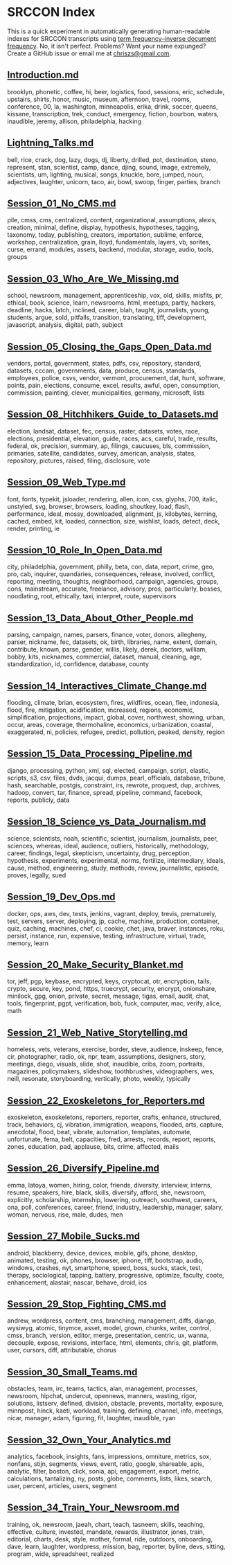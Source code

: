SRCCON Index
============

This is a quick experiment in automatically generating human-readable indexes for SRCCON transcripts using [term frequency–inverse document frequency](http://en.wikipedia.org/wiki/Tf%E2%80%93idf). No, it isn't perfect. Problems? Want your name expunged? Create a GitHub issue or email me at chriszs@gmail.com.



 ## [Introduction.md](https://github.com/OpenNews/srccon-data/blob/master/2014/transcripts/Introduction.md)

brooklyn, phonetic, coffee, hi, beer, logistics, food, sessions, eric, schedule, upstairs, shirts, honor, music, museum, afternoon, travel, rooms, conference, 00, la, washington, minneapolis, erika, drink, soccer, queens, kissane, transcription, trek, conduct, emergency, fiction, bourbon, waters, inaudible, jeremy, allison, philadelphia, hacking

 ## [Lightning_Talks.md](https://github.com/OpenNews/srccon-data/blob/master/2014/transcripts/Lightning_Talks.md)

bell, rice, crack, dog, lazy, dogs, dj, liberty, drilled, pot, destination, steno, represent, stan, scientist, camp, dance, djing, sound, image, extremely, scientists, um, lighting, musical, songs, knuckle, bore, jumped, noun, adjectives, laughter, unicorn, taco, air, bowl, swoop, finger, parties, branch

 ## [Session_01_No_CMS.md](https://github.com/OpenNews/srccon-data/blob/master/2014/transcripts/Session_01_No_CMS.md)

pile, cmss, cms, centralized, content, organizational, assumptions, alexis, creation, minimal, define, display, hypothesis, hypotheses, tagging, taxonomy, today, publishing, creators, importation, sublime, enforce, workshop, centralization, grain, lloyd, fundamentals, layers, vb, sorites, curse, errand, modules, assets, backend, modular, storage, audio, tools, groups

 ## [Session_03_Who_Are_We_Missing.md](https://github.com/OpenNews/srccon-data/blob/master/2014/transcripts/Session_03_Who_Are_We_Missing.md)

school, newsroom, management, apprenticeship, vox, old, skills, misfits, pr, ethical, book, science, learn, newsrooms, html, meetups, partly, hackers, deadline, hacks, latch, inclined, career, blah, taught, journalists, young, students, argue, sold, pitfalls, transition, translating, tiff, development, javascript, analysis, digital, path, subject

 ## [Session_05_Closing_the_Gaps_Open_Data.md](https://github.com/OpenNews/srccon-data/blob/master/2014/transcripts/Session_05_Closing_the_Gaps_Open_Data.md)

vendors, portal, government, states, pdfs, csv, repository, standard, datasets, cccam, governments, data, produce, census, standards, employees, police, csvs, vendor, vermont, procurement, dat, hunt, software, points, pain, elections, consume, excel, results, awful, open, consumption, commission, painting, clever, municipalities, germany, microsoft, lists

 ## [Session_08_Hitchhikers_Guide_to_Datasets.md](https://github.com/OpenNews/srccon-data/blob/master/2014/transcripts/Session_08_Hitchhikers_Guide_to_Datasets.md)

election, landsat, dataset, fec, census, raster, datasets, votes, race, elections, presidential, elevation, guide, races, acs, careful, trade, results, federal, ok, precision, summary, ap, filings, caucuses, bls, commission, primaries, satellite, candidates, survey, american, analysis, states, repository, pictures, raised, filing, disclosure, vote

 ## [Session_09_Web_Type.md](https://github.com/OpenNews/srccon-data/blob/master/2014/transcripts/Session_09_Web_Type.md)

font, fonts, typekit, jsloader, rendering, allen, icon, css, glyphs, 700, italic, unstyled, svg, browser, browsers, loading, shoutkey, load, flash, performance, ideal, mossy, downloaded, alignment, js, kilobytes, kerning, cached, embed, kit, loaded, connection, size, wishlist, loads, detect, deck, render, printing, ie

 ## [Session_10_Role_In_Open_Data.md](https://github.com/OpenNews/srccon-data/blob/master/2014/transcripts/Session_10_Role_In_Open_Data.md)

city, philadelphia, government, philly, beta, con, data, report, crime, geo, pro, cab, inquirer, quandaries, consequences, release, involved, conflict, reporting, meeting, thoughts, neighborhood, campaign, agencies, groups, cons, mainstream, accurate, freelance, advisory, pros, particularly, bosses, noodlating, root, ethically, taxi, interpret, route, supervisors

 ## [Session_13_Data_About_Other_People.md](https://github.com/OpenNews/srccon-data/blob/master/2014/transcripts/Session_13_Data_About_Other_People.md)

parsing, campaign, names, parsers, finance, voter, donors, allegheny, parser, nickname, fec, datasets, ok, birth, libraries, name, extent, domain, contribute, known, parse, gender, willis, likely, derek, doctors, william, bobby, kits, nicknames, commercial, dataset, manual, cleaning, age, standardization, id, confidence, database, county

 ## [Session_14_Interactives_Climate_Change.md](https://github.com/OpenNews/srccon-data/blob/master/2014/transcripts/Session_14_Interactives_Climate_Change.md)

flooding, climate, brian, ecosystem, fires, wildfires, ocean, flee, indonesia, flood, fire, mitigation, acidification, increased, regions, economic, simplification, projections, impact, global, cover, northwest, showing, urban, occur, areas, coverage, thermohaline, economics, urbanization, coastal, exaggerated, ni, policies, refugee, predict, pollution, peaked, density, region

 ## [Session_15_Data_Processing_Pipeline.md](https://github.com/OpenNews/srccon-data/blob/master/2014/transcripts/Session_15_Data_Processing_Pipeline.md)

django, processing, python, xml, sql, elected, campaign, script, elastic, scripts, s3, csv, files, dvds, jacqui, dumps, pearl, officials, database, tribune, hash, searchable, postgis, constraint, irs, rewrote, proquest, dup, archives, hadoop, convert, tar, finance, spread, pipeline, command, facebook, reports, publicly, data

 ## [Session_18_Science_vs_Data_Journalism.md](https://github.com/OpenNews/srccon-data/blob/master/2014/transcripts/Session_18_Science_vs_Data_Journalism.md)

science, scientists, noah, scientific, scientist, journalism, journalists, peer, sciences, whereas, ideal, audience, outliers, historically, methodology, career, findings, legal, skepticism, uncertainty, drug, perception, hypothesis, experiments, experimental, norms, fertilize, intermediary, ideals, cause, method, engineering, study, methods, review, journalistic, episode, proves, legally, sued

 ## [Session_19_Dev_Ops.md](https://github.com/OpenNews/srccon-data/blob/master/2014/transcripts/Session_19_Dev_Ops.md)

docker, ops, aws, dev, tests, jenkins, vagrant, deploy, trevis, prematurely, test, servers, server, deploying, jp, cache, machine, production, container, quiz, caching, machines, chef, ci, cookie, chet, java, braver, instances, roku, persist, instance, run, expensive, testing, infrastructure, virtual, trade, memory, learn

 ## [Session_20_Make_Security_Blanket.md](https://github.com/OpenNews/srccon-data/blob/master/2014/transcripts/Session_20_Make_Security_Blanket.md)

tor, jeff, pgp, keybase, encrypted, keys, cryptocat, otr, encryption, tails, crypto, secure, key, pond, https, truecrypt, security, encrypt, onionshare, minilock, gpg, onion, private, secret, message, tigas, email, audit, chat, tools, fingerprint, pgpt, verification, bob, fuck, computer, mac, verify, alice, math

 ## [Session_21_Web_Native_Storytelling.md](https://github.com/OpenNews/srccon-data/blob/master/2014/transcripts/Session_21_Web_Native_Storytelling.md)

homeless, vets, veterans, exercise, border, steve, audience, inskeep, fence, cir, photographer, radio, ok, npr, team, assumptions, designers, story, meetings, diego, visuals, slide, shot, inaudible, cribs, zoom, portraits, magazines, policymakers, slideshow, toothbrushes, videographers, wes, neill, resonate, storyboarding, vertically, photo, weekly, typically

 ## [Session_22_Exoskeletons_for_Reporters.md](https://github.com/OpenNews/srccon-data/blob/master/2014/transcripts/Session_22_Exoskeletons_for_Reporters.md)

exoskeleton, exoskeletons, reporters, reporter, crafts, enhance, structured, track, behaviors, cj, vibration, immigration, weapons, flooded, arts, capture, anecdotal, flood, beat, vibrate, automation, templates, automate, unfortunate, fema, belt, capacities, fred, arrests, records, report, reports, zones, education, pad, applause, bits, crime, affected, mails

 ## [Session_26_Diversify_Pipeline.md](https://github.com/OpenNews/srccon-data/blob/master/2014/transcripts/Session_26_Diversify_Pipeline.md)

emma, latoya, women, hiring, color, friends, diversity, interview, interns, resume, speakers, hire, black, skills, diversify, afford, she, newsroom, explicitly, scholarship, internship, lowering, outreach, southwest, careers, ona, poll, conferences, career, friend, industry, leadership, manager, salary, woman, nervous, rise, male, dudes, men

 ## [Session_27_Mobile_Sucks.md](https://github.com/OpenNews/srccon-data/blob/master/2014/transcripts/Session_27_Mobile_Sucks.md)

android, blackberry, device, devices, mobile, gifs, phone, desktop, animated, testing, ok, phones, browser, iphone, tiff, bootstrap, audio, windows, crashes, nyt, smartphone, speed, boss, sucks, stack, test, therapy, sociological, tapping, battery, progressive, optimize, faculty, coote, enhancement, alastair, nascar, behave, droid, ios

 ## [Session_29_Stop_Fighting_CMS.md](https://github.com/OpenNews/srccon-data/blob/master/2014/transcripts/Session_29_Stop_Fighting_CMS.md)

andrew, wordpress, content, cms, branching, management, diffs, django, wysiwyg, atomic, tinymce, asset, model, grown, chunks, writer, control, cmss, branch, version, editor, merge, presentation, centric, ux, wanna, decouple, expose, revisions, interface, html, elements, chris, git, platform, user, cursors, diff, attributable, chorus

 ## [Session_30_Small_Teams.md](https://github.com/OpenNews/srccon-data/blob/master/2014/transcripts/Session_30_Small_Teams.md)

obstacles, team, irc, teams, tactics, alan, management, processes, newsroom, hipchat, undercut, opennews, manners, wasting, rigor, solutions, listserv, defined, division, obstacle, prevents, mortality, exposure, minnpost, hinck, kaeti, workload, training, defining, channel, info, meetings, nicar, manager, adam, figuring, fit, laughter, inaudible, ryan

 ## [Session_32_Own_Your_Analytics.md](https://github.com/OpenNews/srccon-data/blob/master/2014/transcripts/Session_32_Own_Your_Analytics.md)

analytics, facebook, insights, fans, impressions, omniture, metrics, sox, nonfans, stijn, segments, views, event, ratio, google, shareable, apis, analytic, filter, boston, click, sonia, api, engagement, export, metric, calculations, tantalizing, ny, posts, globe, comments, lists, likes, search, user, percent, articles, users, segment

 ## [Session_34_Train_Your_Newsroom.md](https://github.com/OpenNews/srccon-data/blob/master/2014/transcripts/Session_34_Train_Your_Newsroom.md)

training, ok, newsroom, jaeah, chart, teach, tasneem, skills, teaching, effective, culture, invested, mandate, rewards, illustrator, jones, train, editorial, charts, desk, style, mother, formal, ride, outdoors, onboarding, dave, learn, laughter, wordpress, mission, bag, reporter, byline, devs, sitting, program, wide, spreadsheet, realized
